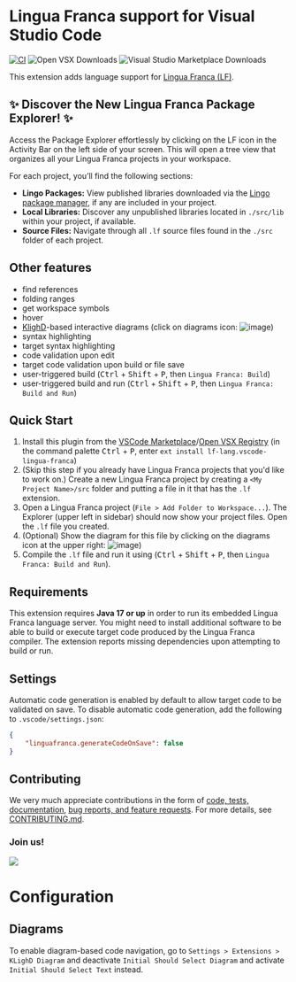 # Lingua Franca support for Visual Studio Code
[![CI](https://github.com/lf-lang/vscode-lingua-franca/actions/workflows/ci.yml/badge.svg)](https://github.com/lf-lang/vscode-lingua-franca/actions/workflows/ci.yml)
![Open VSX Downloads](https://img.shields.io/open-vsx/dt/lf-lang/vscode-lingua-franca?label=Open%20VSX%20Registry%20%E2%A4%93)
![Visual Studio Marketplace Downloads](https://img.shields.io/visual-studio-marketplace/d/lf-lang.vscode-lingua-franca?label=VS%20Marketplace%20%E2%A4%93)

This extension adds language support for [Lingua Franca (LF)](https://www.lf-lang.org/).

## ✨ Discover the New Lingua Franca Package Explorer! ✨

Access the Package Explorer effortlessly by clicking on the LF icon in the Activity Bar on the left side of your screen. This will open a tree view that organizes all your Lingua Franca projects in your workspace.

For each project, you’ll find the following sections:

- **Lingo Packages:** View published libraries downloaded via the [Lingo package manager](https://github.com/lf-lang/lingo/), if any are included in your project.
- **Local Libraries:** Discover any unpublished libraries located in `./src/lib` within your project, if available.
- **Source Files:** Navigate through all `.lf` source files found in the `./src` folder of each project.

## Other features
* find references
* folding ranges
* get workspace symbols
* hover
* [KlighD](https://github.com/kieler/KLighD)-based interactive diagrams (click on diagrams icon: ![image](https://user-images.githubusercontent.com/33707478/130875545-ad78a9b7-a07b-4eb9-be59-f6c758cc816b.png))
* syntax highlighting
* target syntax highlighting
* code validation upon edit
* target code validation upon build or file save
* user-triggered build (<kbd>Ctrl</kbd> + <kbd>Shift</kbd> + <kbd>P</kbd>, then `Lingua Franca: Build`) 
* user-triggered build and run (<kbd>Ctrl</kbd> + <kbd>Shift</kbd> + <kbd>P</kbd>, then `Lingua Franca: Build and Run`) 

## Quick Start
 1. Install this plugin from the [VSCode
    Marketplace](https://marketplace.visualstudio.com/items?itemName=lf-lang.vscode-lingua-franca)/[Open VSX Registry](https://open-vsx.org/extension/lf-lang/vscode-lingua-franca)
    (in the command palette <kbd>Ctrl</kbd> + <kbd>P</kbd>, enter `ext install lf-lang.vscode-lingua-franca`)
 2. (Skip this step if you already have Lingua Franca projects that you'd like
    to work on.) Create a new Lingua Franca project by creating a `<My Project
    Name>/src` folder and putting a file in it that has the `.lf` extension.
 3. Open a Lingua Franca project (`File > Add Folder to Workspace...`). The Explorer (upper left in sidebar) should now show your project files. Open the `.lf` file you created.
 4. (Optional) Show the diagram for this file by clicking on the diagrams icon at the upper right: ![image](https://user-images.githubusercontent.com/33707478/130875545-ad78a9b7-a07b-4eb9-be59-f6c758cc816b.png))
 5. Compile the `.lf` file and run it using (<kbd>Ctrl</kbd> + <kbd>Shift</kbd> + <kbd>P</kbd>, then `Lingua Franca: Build and Run`).

## Requirements
This extension requires **Java 17 or up** in order to run its embedded Lingua Franca language server. You might need to install additional software to be able to build or execute target code produced by the Lingua Franca compiler. The extension reports missing dependencies upon attempting to build or run.

## Settings

Automatic code generation is enabled by default to allow target code to be validated on save. To disable automatic code generation, add the following to `.vscode/settings.json`:
```json
{
    "linguafranca.generateCodeOnSave": false
}
```

## Contributing
We very much appreciate contributions in the form of 
[code, tests, documentation](https://github.com/lf-lang/vscode-lingua-franca/pulls), [bug reports, and feature requests](https://github.com/lf-lang/vscode-lingua-franca/issues). 
For more details, see
[CONTRIBUTING.md](https://github.com/lf-lang/vscode-lingua-franca/blob/main/CONTRIBUTING.md).

### Join us!
<a href="https://github.com/lf-lang/vscode-lingua-franca/graphs/contributors">
  <img src="https://contrib.rocks/image?repo=lf-lang/vscode-lingua-franca" />
</a>

# Configuration
## Diagrams
To enable diagram-based code navigation, go to `Settings > Extensions > KLighD
Diagram` and deactivate `Initial Should Select Diagram` and activate `Initial
Should Select Text` instead.
